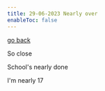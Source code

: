 ```yaml
---
title: 29-06-2023 Nearly over
enableToc: false
---
```


[go back](articles.md)

So close

School's nearly done

I'm nearly 17